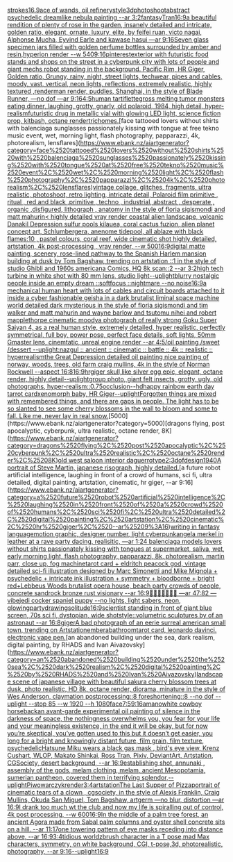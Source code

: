 [strokes](https://www.ebank.nz/aiartgenerator?category=strokes)[16.9](https://www.ebank.nz/aiartgenerator?category=16.9)[ace of wands, oil refinery](https://www.ebank.nz/aiartgenerator?category=ace%2520of%2520wands%2C%2520oil%2520refinery)[style](https://www.ebank.nz/aiartgenerator?category=style)[3d](https://www.ebank.nz/aiartgenerator?category=3d)[photoshoot](https://www.ebank.nz/aiartgenerator?category=photoshoot)[abstract psychedelic dreamlike nebula painting --ar 3:2](https://www.ebank.nz/aiartgenerator?category=abstract%2520psychedelic%2520dreamlike%2520nebula%2520painting%2520--ar%25203%3A2)[fantasy](https://www.ebank.nz/aiartgenerator?category=fantasy)[Tran](https://www.ebank.nz/aiartgenerator?category=Tran)[16:9](https://www.ebank.nz/aiartgenerator?category=16%3A9)[a beautiful rendition of plenty of rose in the garden, insanely detailed and intricate, golden ratio, elegant, ornate, luxury, elite, by feifei ruan, victo nagai, Alphonse Mucha, Eyvind Earle and kawase hasui —ar 9:16](https://www.ebank.nz/aiartgenerator?category=a%2520beautiful%2520rendition%2520of%2520plenty%2520of%2520rose%2520in%2520the%2520garden%2C%2520insanely%2520detailed%2520and%2520intricate%2C%2520golden%2520ratio%2C%2520elegant%2C%2520ornate%2C%2520luxury%2C%2520elite%2C%2520by%2520feifei%2520ruan%2C%2520victo%2520nagai%2C%2520Alphonse%2520Mucha%2C%2520Eyvind%2520Earle%2520and%2520kawase%2520hasui%2520%E2%80%94ar%25209%3A16)[Seven glass specimen jars filled with golden perfume bottles surrounded by amber and resin,hyperion render  --w 540](https://www.ebank.nz/aiartgenerator?category=Seven%2520glass%2520specimen%2520jars%2520filled%2520with%2520golden%2520perfume%2520bottles%2520surrounded%2520by%2520amber%2520and%2520resin%2Chyperion%2520render%2520%2520--w%2520540)[9:16](https://www.ebank.nz/aiartgenerator?category=9%3A16)[pinterest](https://www.ebank.nz/aiartgenerator?category=pinterest)[exterior with futuristic food stands and shops on the street in a cyberpunk city with lots of people and giant mechs robot standing in the background. Pacific Rim, HR Giger, Golden ratio, Grungy, rainy, night, street lights, techwear, pipes and cables, moody, vast, vertical, neon lights, reflections, extremely realistic, highly textured ,renderman render, puddles, Shanghai, in the style of Blade Runner, —no dof —ar 9:16](https://www.ebank.nz/aiartgenerator?category=exterior%2520with%2520futuristic%2520food%2520stands%2520and%2520shops%2520on%2520the%2520street%2520in%2520a%2520cyberpunk%2520city%2520with%2520lots%2520of%2520people%2520and%2520giant%2520mechs%2520robot%2520standing%2520in%2520the%2520background.%2520Pacific%2520Rim%2C%2520HR%2520Giger%2C%2520Golden%2520ratio%2C%2520Grungy%2C%2520rainy%2C%2520night%2C%2520street%2520lights%2C%2520techwear%2C%2520pipes%2520and%2520cables%2C%2520moody%2C%2520vast%2C%2520vertical%2C%2520neon%2520lights%2C%2520reflections%2C%2520extremely%2520realistic%2C%2520highly%2520textured%2520%2Crenderman%2520render%2C%2520puddles%2C%2520Shanghai%2C%2520in%2520the%2520style%2520of%2520Blade%2520Runner%2C%2520%E2%80%94no%2520dof%2520%E2%80%94ar%25209%3A16)[4:5](https://www.ebank.nz/aiartgenerator?category=4%3A5)[human tartiflette](https://www.ebank.nz/aiartgenerator?category=human%2520tartiflette)[gross melting tumor monsters eating dinner, laughing, grotty, gnarly, old polaroid, 1984, high detail, hyper-realism](https://www.ebank.nz/aiartgenerator?category=gross%2520melting%2520tumor%2520monsters%2520eating%2520dinner%2C%2520laughing%2C%2520grotty%2C%2520gnarly%2C%2520old%2520polaroid%2C%25201984%2C%2520high%2520detail%2C%2520hyper-realism)[futuristic drug in metallic vial with glowing LED light, science fiction prop, kitbash, octane render](https://www.ebank.nz/aiartgenerator?category=futuristic%2520drug%2520in%2520metallic%2520vial%2520with%2520glowing%2520LED%2520light%2C%2520science%2520fiction%2520prop%2C%2520kitbash%2C%2520octane%2520render)[trichomes.](https://www.ebank.nz/aiartgenerator?category=trichomes.)[face tattooed lovers without shirts with balenciaga sunglasses passionately kissing with tongue at free tekno music event, wet, morning light, flash photography, papparazzi, 4k, photorealism, lensflares](https://www.ebank.nz/aiartgenerator?category=face%2520tattooed%2520lovers%2520without%2520shirts%2520with%2520balenciaga%2520sunglasses%2520passionately%2520kissing%2520with%2520tongue%2520at%2520free%2520tekno%2520music%2520event%2C%2520wet%2C%2520morning%2520light%2C%2520flash%2520photography%2C%2520papparazzi%2C%25204k%2C%2520photorealism%2C%2520lensflares)[vintage collage, glitches, fragments, ultra realistic, photoshoot, retro lighting, intricate detail, Polaroid film primitive , ritual , red and black ,primitive , techno , industrial, abstract , desperate , organic ,disfigured, lithograph , anatomy in the style of floria sigismondi and matt mahurin](https://www.ebank.nz/aiartgenerator?category=vintage%2520collage%2C%2520glitches%2C%2520fragments%2C%2520ultra%2520realistic%2C%2520photoshoot%2C%2520retro%2520lighting%2C%2520intricate%2520detail%2C%2520Polaroid%2520film%2520primitive%2520%2C%2520ritual%2520%2C%2520red%2520and%2520black%2520%2Cprimitive%2520%2C%2520techno%2520%2C%2520industrial%2C%2520abstract%2520%2C%2520desperate%2520%2C%2520organic%2520%2Cdisfigured%2C%2520lithograph%2520%2C%2520anatomy%2520in%2520the%2520style%2520of%2520floria%2520sigismondi%2520and%2520matt%2520mahurin)[< highly detailed vray render coastal alien landscape, volcanic Danakil Depression sulfur pools kilauea, coral cactus fuzion, alien planet concept art, Schlumbergera, anenome tidepool, all ablaze with black flames:10 , pastel colours, coral reef, wide cinematic shot highly detailed, artstation, 4k post-processing , vray render, --w 500](https://www.ebank.nz/aiartgenerator?category=%3C%2520highly%2520detailed%2520vray%2520render%2520coastal%2520alien%2520landscape%2C%2520volcanic%2520Danakil%2520Depression%2520sulfur%2520pools%2520kilauea%2C%2520coral%2520cactus%2520fuzion%2C%2520alien%2520planet%2520concept%2520art%2C%2520Schlumbergera%2C%2520anenome%2520tidepool%2C%2520all%2520ablaze%2520with%2520black%2520flames%3A10%2520%2C%2520pastel%2520colours%2C%2520coral%2520reef%2C%2520wide%2520cinematic%2520shot%2520highly%2520detailed%2C%2520artstation%2C%25204k%2520post-processing%2520%2C%2520vray%2520render%2C%2520--w%2520500)[16:9](https://www.ebank.nz/aiartgenerator?category=16%3A9)[digital matte painting, scenery, rose-lined pathway to the Spanish Harlem mansion building at dusk by Tom Bagshaw, trending on artstation ::1 in the style of studio Ghibli and 1960s americana Comics, HQ 8k scan::2 --ar 3:2](https://www.ebank.nz/aiartgenerator?category=digital%2520matte%2520painting%2C%2520scenery%2C%2520rose-lined%2520pathway%2520to%2520the%2520Spanish%2520Harlem%2520mansion%2520building%2520at%2520dusk%2520by%2520Tom%2520Bagshaw%2C%2520trending%2520on%2520artstation%2520%3A%3A1%2520in%2520the%2520style%2520of%2520studio%2520Ghibli%2520and%25201960s%2520americana%2520Comics%2C%2520HQ%25208k%2520scan%3A%3A2%2520--ar%25203%3A2)[high tech turbine in white shot with 80 mm lens, studio light](https://www.ebank.nz/aiartgenerator?category=high%2520tech%2520turbine%2520in%2520white%2520shot%2520with%252080%2520mm%2520lens%2C%2520studio%2520light)[--uplight](https://www.ebank.nz/aiartgenerator?category=--uplight)[blurry nostalgic people inside an empty dream ::softfocus ::nightmare --no noise](https://www.ebank.nz/aiartgenerator?category=blurry%2520nostalgic%2520people%2520inside%2520an%2520empty%2520dream%2520%3A%3Asoftfocus%2520%3A%3Anightmare%2520--no%2520noise)[16:9](https://www.ebank.nz/aiartgenerator?category=16%3A9)[a mechanical human heart with lots of cables and circuit boards attached to it inside a cyber fashionable geisha in a dark brutalist liminal space machine world detailed dark mysterious in the style of floria sigismondi and tim walker and matt mahurin and wayne barlow and tsutomu nihei and robert mapplethorpe cinematic moody](https://www.ebank.nz/aiartgenerator?category=a%2520mechanical%2520human%2520heart%2520with%2520lots%2520of%2520cables%2520and%2520circuit%2520boards%2520attached%2520to%2520it%2520inside%2520a%2520cyber%2520fashionable%2520geisha%2520in%2520a%2520dark%2520brutalist%2520liminal%2520space%2520machine%2520world%2520detailed%2520dark%2520mysterious%2520in%2520the%2520style%2520of%2520floria%2520sigismondi%2520and%2520tim%2520walker%2520and%2520matt%2520mahurin%2520and%2520wayne%2520barlow%2520and%2520tsutomu%2520nihei%2520and%2520robert%2520mapplethorpe%2520cinematic%2520moody)[a photograph of really strong Goku Super Saiyan 4, as a real human style, extremely detailed, hyper realistic, perfectly symmetrical, full boy, power pose, perfect face details, soft lights, 50mm Gmaster lens, cinemtatic, unreal engine render --ar 4:5](https://www.ebank.nz/aiartgenerator?category=a%2520photograph%2520of%2520really%2520strong%2520Goku%2520Super%2520Saiyan%25204%2C%2520as%2520a%2520real%2520human%2520style%2C%2520extremely%2520detailed%2C%2520hyper%2520realistic%2C%2520perfectly%2520symmetrical%2C%2520full%2520boy%2C%2520power%2520pose%2C%2520perfect%2520face%2520details%2C%2520soft%2520lights%2C%252050mm%2520Gmaster%2520lens%2C%2520cinemtatic%2C%2520unreal%2520engine%2520render%2520--ar%25204%3A5)[/oil painting /sweet /dessert --uplight](https://www.ebank.nz/aiartgenerator?category=/oil%2520painting%2520/sweet%2520/dessert%2520--uplight)[:nazgul :: ancient :: cinematic :: battle :: 4k :: realistic :: hyperrealism](https://www.ebank.nz/aiartgenerator?category=%3Anazgul%2520%3A%3A%2520ancient%2520%3A%3A%2520cinematic%2520%3A%3A%2520battle%2520%3A%3A%25204k%2520%3A%3A%2520realistic%2520%3A%3A%2520hyperrealism)[the Great Depression detailed oil painting nice painting of norway, woods, trees, old farm craig mullins, 4k in the style of Norman Rockwell --aspect 16:8](https://www.ebank.nz/aiartgenerator?category=the%2520Great%2520Depression%2520detailed%2520oil%2520painting%2520nice%2520painting%2520of%2520norway%2C%2520woods%2C%2520trees%2C%2520old%2520farm%2520craig%2520mullins%2C%25204k%2520in%2520the%2520style%2520of%2520Norman%2520Rockwell%2520--aspect%252016%3A8)[16:9](https://www.ebank.nz/aiartgenerator?category=16%3A9)[hrgiger skull,like silver egg,epic, elegant, octane render, highly detail](https://www.ebank.nz/aiartgenerator?category=hrgiger%2520skull%2Clike%2520silver%2520egg%2Cepic%2C%2520elegant%2C%2520octane%2520render%2C%2520highly%2520detail)[--uplight](https://www.ebank.nz/aiartgenerator?category=--uplight)[group photo, giant felt insects, grotty, ugly, old photographs, hyper-realism](https://www.ebank.nz/aiartgenerator?category=group%2520photo%2C%2520giant%2520felt%2520insects%2C%2520grotty%2C%2520ugly%2C%2520old%2520photographs%2C%2520hyper-realism)[::0.75](https://www.ebank.nz/aiartgenerator?category=%3A%3A0.75)[occlusion](https://www.ebank.nz/aiartgenerator?category=occlusion)[--hd](https://www.ebank.nz/aiartgenerator?category=--hd)[happy rainbow earth day tarrot card](https://www.ebank.nz/aiartgenerator?category=happy%2520rainbow%2520earth%2520day%2520tarrot%2520card)[xenomorph baby, HR Giger](https://www.ebank.nz/aiartgenerator?category=xenomorph%2520baby%2C%2520HR%2520Giger)[--uplight](https://www.ebank.nz/aiartgenerator?category=--uplight)[Forgotten things are mixed with remembered things, and there are gaps in people. The light has to be so slanted to see some cherry blossoms in the wall to bloom and some to fall. Like me, never lay in real snow.](https://www.ebank.nz/aiartgenerator?category=Forgotten%2520things%2520are%2520mixed%2520with%2520remembered%2520things%2C%2520and%2520there%2520are%2520gaps%2520in%2520people.%2520The%2520light%2520has%2520to%2520be%2520so%2520slanted%2520to%2520see%2520some%2520cherry%2520blossoms%2520in%2520the%2520wall%2520to%2520bloom%2520and%2520some%2520to%2520fall.%2520Like%2520me%2C%2520never%2520lay%2520in%2520real%2520snow.)[5000](https://www.ebank.nz/aiartgenerator?category=5000)[dragons flying, post apocalyptic, cyberpunk, ultra realistic, octane render, 8K](https://www.ebank.nz/aiartgenerator?category=dragons%2520flying%2C%2520post%2520apocalyptic%2C%2520cyberpunk%2C%2520ultra%2520realistic%2C%2520octane%2520render%2C%25208K)[old west saloon interior daguerrotype](https://www.ebank.nz/aiartgenerator?category=old%2520west%2520saloon%2520interior%2520daguerrotype)[2:3](https://www.ebank.nz/aiartgenerator?category=2%3A3)[dof](https://www.ebank.nz/aiartgenerator?category=dof)[design](https://www.ebank.nz/aiartgenerator?category=design)[1940](https://www.ebank.nz/aiartgenerator?category=1940)[A portrait of Steve Martin, japanese risograph, highly detailed.](https://www.ebank.nz/aiartgenerator?category=A%2520portrait%2520of%2520Steve%2520Martin%2C%2520japanese%2520risograph%2C%2520highly%2520detailed.)[a future robot artificial intelligence, laughing in front of a crowd of humans, sci fi, ultra detailed, digital painting, artstation, cinematic, hr giger, --ar 9:16](https://www.ebank.nz/aiartgenerator?category=a%2520future%2520robot%2520artificial%2520intelligence%2C%2520laughing%2520in%2520front%2520of%2520a%2520crowd%2520of%2520humans%2C%2520sci%2520fi%2C%2520ultra%2520detailed%2C%2520digital%2520painting%2C%2520artstation%2C%2520cinematic%2C%2520hr%2520giger%2C%2520--ar%25209%3A16)[writing in fantasy language](https://www.ebank.nz/aiartgenerator?category=writing%2520in%2520fantasy%2520language)[motion graphic, designer,number, light cyberpunk](https://www.ebank.nz/aiartgenerator?category=motion%2520graphic%2C%2520designer%2Cnumber%2C%2520light%2520cyberpunk)[angela merkel in leather at a rave party dacing, realisitic, —ar 1:2](https://www.ebank.nz/aiartgenerator?category=angela%2520merkel%2520in%2520leather%2520at%2520a%2520rave%2520party%2520dacing%2C%2520realisitic%2C%2520%E2%80%94ar%25201%3A2)[4 balenciaga models lovers without shirts passionately kissing with tongues at supermarket, saliva, wet, early morning light, flash photography, papparazzi, 8k, photorealism, martin parr, close up, fog machine](https://www.ebank.nz/aiartgenerator?category=4%2520balenciaga%2520models%2520lovers%2520without%2520shirts%2520passionately%2520kissing%2520with%2520tongues%2520at%2520supermarket%2C%2520saliva%2C%2520wet%2C%2520early%2520morning%2520light%2C%2520flash%2520photography%2C%2520papparazzi%2C%25208k%2C%2520photorealism%2C%2520martin%2520parr%2C%2520close%2520up%2C%2520fog%2520machine)[tarot card + eldritch peacock god, vintage detailed sci-fi illustration designed by Marc Simonetti and Mike Mignola + psychedelic + intricate ink illustration + symmetry + bloodborne +  bright red+](https://www.ebank.nz/aiartgenerator?category=tarot%2520card%2520%2B%2520eldritch%2520peacock%2520god%2C%2520vintage%2520detailed%2520sci-fi%2520illustration%2520designed%2520by%2520Marc%2520Simonetti%2520and%2520Mike%2520Mignola%2520%2B%2520psychedelic%2520%2B%2520intricate%2520ink%2520illustration%2520%2B%2520symmetry%2520%2B%2520bloodborne%2520%2B%2520%2520bright%2520red%2B)[Lebbeus Woods brutalist opera house, beach party crowds of people, concrete sandrock bronze rust visionary --ar 16:9](https://www.ebank.nz/aiartgenerator?category=Lebbeus%2520Woods%2520brutalist%2520opera%2520house%2C%2520beach%2520party%2520crowds%2520of%2520people%2C%2520concrete%2520sandrock%2520bronze%2520rust%2520visionary%2520--ar%252016%3A9)[💉😶‍🌫️💊🤤🍄🤯 —ar 47:82 —vibe](https://www.ebank.nz/aiartgenerator?category=%F0%9F%92%89%F0%9F%98%B6%E2%80%8D%F0%9F%8C%AB%EF%B8%8F%F0%9F%92%8A%F0%9F%A4%A4%F0%9F%8D%84%F0%9F%A4%AF%2520%E2%80%94ar%252047%3A82%2520%E2%80%94vibe)[jedi cocker spaniel puppy --no lights, light sabers, neon, glowing](https://www.ebank.nz/aiartgenerator?category=jedi%2520cocker%2520spaniel%2520puppy%2520--no%2520lights%2C%2520light%2520sabers%2C%2520neon%2C%2520glowing)[party](https://www.ebank.nz/aiartgenerator?category=party)[drawing](https://www.ebank.nz/aiartgenerator?category=drawing)[solitude](https://www.ebank.nz/aiartgenerator?category=solitude)[16:9](https://www.ebank.nz/aiartgenerator?category=16%3A9)[scientist standing in front of giant blue screen, 70s sci fi, dystopian, wide shot](https://www.ebank.nz/aiartgenerator?category=scientist%2520standing%2520in%2520front%2520of%2520giant%2520blue%2520screen%2C%252070s%2520sci%2520fi%2C%2520dystopian%2C%2520wide%2520shot)[style::](https://www.ebank.nz/aiartgenerator?category=style%3A%3A)[volumetric sculptures by of an astronaut --ar 16:8](https://www.ebank.nz/aiartgenerator?category=volumetric%2520sculptures%2520by%2520of%2520an%2520astronaut%2520--ar%252016%3A8)[giger](https://www.ebank.nz/aiartgenerator?category=giger)[A bad photograph of an eerie surreal american small town, trending on Artstation](https://www.ebank.nz/aiartgenerator?category=A%2520bad%2520photograph%2520of%2520an%2520eerie%2520surreal%2520american%2520small%2520town%2C%2520trending%2520on%2520Artstation)[embera](https://www.ebank.nz/aiartgenerator?category=embera)[bathroom](https://www.ebank.nz/aiartgenerator?category=bathroom)[tarot card, leonardo davinci. electronic vape pen.](https://www.ebank.nz/aiartgenerator?category=tarot%2520card%2C%2520leonardo%2520davinci.%2520electronic%2520vape%2520pen.)[an abandoned building under the sea, dark realism, digital painting, by RHADS and Ivan Aivazovsky](https://www.ebank.nz/aiartgenerator?category=an%2520abandoned%2520building%2520under%2520the%2520sea%2C%2520dark%2520realism%2C%2520digital%2520painting%2C%2520by%2520RHADS%2520and%2520Ivan%2520Aivazovsky)[landscape scene of japanese village with beautiful sakura cherry blossom trees at dusk, photo realistic, HD 8k, octane render, diorama, minature in the style of Wes Anderson, claymation postprocessing::8 foreshortening::8 --no dof --uplight --stop 85 --w 1920 --h 1080](https://www.ebank.nz/aiartgenerator?category=landscape%2520scene%2520of%2520japanese%2520village%2520with%2520beautiful%2520sakura%2520cherry%2520blossom%2520trees%2520at%2520dusk%2C%2520photo%2520realistic%2C%2520HD%25208k%2C%2520octane%2520render%2C%2520diorama%2C%2520minature%2520in%2520the%2520style%2520of%2520Wes%2520Anderson%2C%2520claymation%2520postprocessing%3A%3A8%2520foreshortening%3A%3A8%2520--no%2520dof%2520--uplight%2520--stop%252085%2520--w%25201920%2520--h%25201080)[face](https://www.ebank.nz/aiartgenerator?category=face)[7:5](https://www.ebank.nz/aiartgenerator?category=7%3A5)[9:16](https://www.ebank.nz/aiartgenerator?category=9%3A16)[amano](https://www.ebank.nz/aiartgenerator?category=amano)[white cowboy horseback](https://www.ebank.nz/aiartgenerator?category=white%2520cowboy%2520horseback)[an avant-garde experimental oil painting of silence in the darkness of space, the nothingness overwhelms you, you fear for your life and your meaningless existence, in the end it will be okay, but for now you’re skeptical, you’ve gotten used to this but it doesn’t get easier, you long for a bright and knowingly distant future, film grain, film texture, psychedelic](https://www.ebank.nz/aiartgenerator?category=an%2520avant-garde%2520experimental%2520oil%2520painting%2520of%2520silence%2520in%2520the%2520darkness%2520of%2520space%2C%2520the%2520nothingness%2520overwhelms%2520you%2C%2520you%2520fear%2520for%2520your%2520life%2520and%2520your%2520meaningless%2520existence%2C%2520in%2520the%2520end%2520it%2520will%2520be%2520okay%2C%2520but%2520for%2520now%2520you%E2%80%99re%2520skeptical%2C%2520you%E2%80%99ve%2520gotten%2520used%2520to%2520this%2520but%2520it%2520doesn%E2%80%99t%2520get%2520easier%2C%2520you%2520long%2520for%2520a%2520bright%2520and%2520knowingly%2520distant%2520future%2C%2520film%2520grain%2C%2520film%2520texture%2C%2520psychedelic)[Hatsune Miku wears a black gas mask , bird's eye view, Krenz Cushart, WLOP, Makato Shinkai, Ross Tran, Pixiv, DeviantArt, Artstation, CGSociety, desert background, --ar 16:9](https://www.ebank.nz/aiartgenerator?category=Hatsune%2520Miku%2520wears%2520a%2520black%2520gas%2520mask%2520%2C%2520bird%27s%2520eye%2520view%2C%2520Krenz%2520Cushart%2C%2520WLOP%2C%2520Makato%2520Shinkai%2C%2520Ross%2520Tran%2C%2520Pixiv%2C%2520DeviantArt%2C%2520Artstation%2C%2520CGSociety%2C%2520desert%2520background%2C%2520--ar%252016%3A9)[establishing shot, annunaki ,  assembly of the gods, melam clothing, melam, ancient Mesopotamia, sumerian pantheon, covered them in terrifying splendor,](https://www.ebank.nz/aiartgenerator?category=establishing%2520shot%2C%2520annunaki%2520%2C%2520%2520assembly%2520of%2520the%2520gods%2C%2520melam%2520clothing%2C%2520melam%2C%2520ancient%2520Mesopotamia%2C%2520sumerian%2520pantheon%2C%2520covered%2520them%2520in%2520terrifying%2520splendor%2C)[--uplight](https://www.ebank.nz/aiartgenerator?category=--uplight)[Piwowarczyk](https://www.ebank.nz/aiartgenerator?category=Piwowarczyk)[render](https://www.ebank.nz/aiartgenerator?category=render)[3:4](https://www.ebank.nz/aiartgenerator?category=3%3A4)[artstation](https://www.ebank.nz/aiartgenerator?category=artstation)[The Last Supper of Pizza](https://www.ebank.nz/aiartgenerator?category=The%2520Last%2520Supper%2520of%2520Pizza)[portrait of cinematic tears of a clown , cgsociety, in the style of Alexis Franklin, Craig Mullins, Okuda San Miguel, Tom Bagshaw, artgerm —no blur, distortion —ar 16:9](https://www.ebank.nz/aiartgenerator?category=portrait%2520of%2520cinematic%2520tears%2520of%2520a%2520clown%2520%2C%2520cgsociety%2C%2520in%2520the%2520style%2520of%2520Alexis%2520Franklin%2C%2520Craig%2520Mullins%2C%2520Okuda%2520San%2520Miguel%2C%2520Tom%2520Bagshaw%2C%2520artgerm%2520%E2%80%94no%2520blur%2C%2520distortion%2520%E2%80%94ar%252016%3A9)[I drank too much wt the club and now my life is spiralling out of control, 4k post processing, --w 600](https://www.ebank.nz/aiartgenerator?category=I%2520drank%2520too%2520much%2520wt%2520the%2520club%2520and%2520now%2520my%2520life%2520is%2520spiralling%2520out%2520of%2520control%2C%25204k%2520post%2520processing%2C%2520--w%2520600)[16:9](https://www.ebank.nz/aiartgenerator?category=16%3A9)[In the middle of a palm tree forest, an ancient Agora made from Sabal palm columns and oyster shell concrete sits on a hill. --ar 11:17](https://www.ebank.nz/aiartgenerator?category=In%2520the%2520middle%2520of%2520a%2520palm%2520tree%2520forest%2C%2520an%2520ancient%2520Agora%2520made%2520from%2520Sabal%2520palm%2520columns%2520and%2520oyster%2520shell%2520concrete%2520sits%2520on%2520a%2520hill.%2520--ar%252011%3A17)[one towering pattern of eye masks receding into distance above, --ar 16:9](https://www.ebank.nz/aiartgenerator?category=one%2520towering%2520pattern%2520of%2520eye%2520masks%2520receding%2520into%2520distance%2520above%2C%2520--ar%252016%3A9)[3:4](https://www.ebank.nz/aiartgenerator?category=3%3A4)[tidious world](https://www.ebank.nz/aiartgenerator?category=tidious%2520world)[zbrush character in a T pose,mad Max characters, symmetry, on white background, CGI, t-pose,3d, photorealistic, photography, --ar 9:16](https://www.ebank.nz/aiartgenerator?category=zbrush%2520character%2520in%2520a%2520T%2520pose%2Cmad%2520Max%2520characters%2C%2520symmetry%2C%2520on%2520white%2520background%2C%2520CGI%2C%2520t-pose%2C3d%2C%2520photorealistic%2C%2520photography%2C%2520--ar%25209%3A16)[--uplight](https://www.ebank.nz/aiartgenerator?category=--uplight)[16:9](https://www.ebank.nz/aiartgenerator?category=16%3A9)